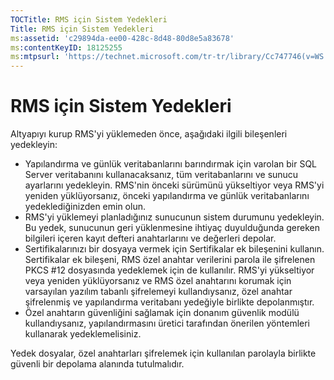 ```yaml
---
TOCTitle: RMS için Sistem Yedekleri
Title: RMS için Sistem Yedekleri
ms:assetid: 'c29894da-ee00-428c-8d48-80d8e5a83678'
ms:contentKeyID: 18125255
ms:mtpsurl: 'https://technet.microsoft.com/tr-tr/library/Cc747746(v=WS.10)'
---
```


RMS için Sistem Yedekleri
=========================

Altyapıyı kurup RMS'yi yüklemeden önce, aşağıdaki ilgili bileşenleri yedekleyin:

-   Yapılandırma ve günlük veritabanlarını barındırmak için varolan bir SQL Server veritabanını kullanacaksanız, tüm veritabanlarını ve sunucu ayarlarını yedekleyin. RMS'nin önceki sürümünü yükseltiyor veya RMS'yi yeniden yüklüyorsanız, önceki yapılandırma ve günlük veritabanlarını yedeklediğinizden emin olun.
-   RMS'yi yüklemeyi planladığınız sunucunun sistem durumunu yedekleyin. Bu yedek, sunucunun geri yüklenmesine ihtiyaç duyulduğunda gereken bilgileri içeren kayıt defteri anahtarlarını ve değerleri depolar.
-   Sertifikalarınızı bir dosyaya vermek için Sertifikalar ek bileşenini kullanın. Sertifikalar ek bileşeni, RMS özel anahtar verilerini parola ile şifrelenen PKCS \#12 dosyasında yedeklemek için de kullanılır. RMS'yi yükseltiyor veya yeniden yüklüyorsanız ve RMS özel anahtarını korumak için varsayılan yazılım tabanlı şifrelemeyi kullandıysanız, özel anahtar şifrelenmiş ve yapılandırma veritabanı yedeğiyle birlikte depolanmıştır.
-   Özel anahtarın güvenliğini sağlamak için donanım güvenlik modülü kullandıysanız, yapılandırmasını üretici tarafından önerilen yöntemleri kullanarak yedeklemelisiniz.

Yedek dosyalar, özel anahtarları şifrelemek için kullanılan parolayla birlikte güvenli bir depolama alanında tutulmalıdır.
